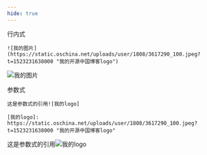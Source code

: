 ```yaml
---
hide: true
---
```


行内式

```
![我的图片](https://static.oschina.net/uploads/user/1808/3617290_100.jpeg?t=1523231638000 "我的开源中国博客logo")
```

![我的图片](https://static.oschina.net/uploads/user/1808/3617290_100.jpeg?t=1523231638000 '我的开源中国博客logo')

参数式

```
这是参数式的引用![我的logo]

[我的logo]: https://static.oschina.net/uploads/user/1808/3617290_100.jpeg?t=1523231638000 "我的开源中国博客logo"
```

这是参数式的引用![我的logo]

[我的logo]: https://static.oschina.net/uploads/user/1808/3617290_100.jpeg?t=1523231638000 '我的开源中国博客logo'
